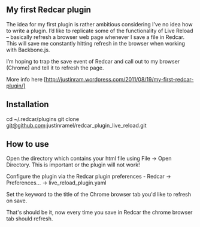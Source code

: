 ## My first Redcar plugin

The idea for my first plugin is rather ambitious considering I’ve no idea how 
to write a plugin.
I’d like to replicate some of the functionality of Live Reload – basically 
refresh a browser web page whenever I save a file in Redcar. This will save me 
constantly hitting refresh in the browser when working with Backbone.js.

I’m hoping to trap the save event of Redcar and call out to my browser (Chrome)
and tell it to refresh the page.

More info here [http://justinram.wordpress.com/2011/08/19/my-first-redcar-plugin/]

## Installation
cd ~/.redcar/plugins
git clone git@github.com:justinramel/redcar_plugin_live_reload.git

## How to use
Open the directory which contains your html file using File -> Open Directory. 
This is important or the plugin will not work!

Configure the plugin via the Redcar plugin preferences - Redcar -> 
Preferences... -> live_reload_plugin.yaml

Set the keyword to the title of the Chrome browser tab you'd like to refresh on 
save.

That's should be it, now every time you save in Redcar the chrome browser tab 
should refresh.
